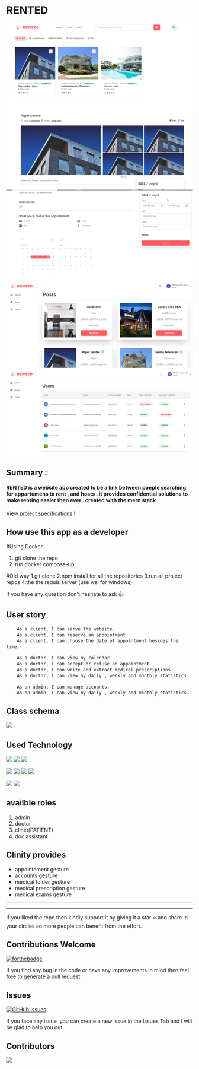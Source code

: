 
RENTED
===




 
![](./1.PNG)
![](./2.PNG)
![](./3.PNG)
![](./4.PNG)
![](./5.PNG)

## Summary :
#### RENTED is a website app created to be a link between poeple searching for appartemens to rent , and hosts . it provides confidential solutions to make renting easier then ever . created with the mern stack .  

 [View project specifications !](https://docs.google.com/document/d/1zSXcCNSuju0yjo6r1XsT2eeDOzfdce5G6oAezfQk198/edit)
 
 

## How use this app as a developer

#Using Docker
1. git clone the repo
2. run docker compose-up

#Old way 
1.git clone 
2.npm install for all the repositories
3.run all project repos 
4.the the reduis server (use wsl for windows)

if you have any question don't hesitate to ask :+1: 

User story
---

```gherkin=
    As a client, I can serve the website.
    As a client, I can reserve an appointment 
    As a client, I can choose the date of appointment besides the time.
```
```gherkin=
    As a doctor, I can view my calendar.
    As a doctor, I can accept or refuse an appointment 
    As a doctor, I can write and extract medical prescriptions.
    As a doctor, I can view my daily , weekly and monthly statistics.

```
```gherkin=
    As an admin, I can manage accounts.
    As an admin, I can view my daily , weekly and monthly statistics.
```




## Class schema
![](./im.png)



Used Technology
---

![](https://img.shields.io/badge/React-20232A?style=for-the-badge&logo=react&logoColor=61DAFB)
![](https://img.shields.io/badge/Redux-593D88?style=for-the-badge&logo=redux&logoColor=white)
![](https://img.shields.io/badge/TypeScript-007ACC?style=for-the-badge&logo=typescript&logoColor=white)

![](https://img.shields.io/badge/nestjs-E0234E?style=for-the-badge&logo=nestjs&logoColor=white)
![](https://img.shields.io/badge/Express.js-000000?style=for-the-badge&logo=express&logoColor=white)
![](https://img.shields.io/badge/MySQL-005C84?style=for-the-badge&logo=mysql&logoColor=white)
![](https://img.shields.io/badge/Docker-2CA5E0?style=for-the-badge&logo=docker&logoColor=white)

![](https://img.shields.io/badge/eslint-3A33D1?style=for-the-badge&logo=eslint&logoColor=white)
![](https://img.shields.io/badge/prettier-1A2C34?style=for-the-badge&logo=prettier&logoColor=F7BA3E)




availble roles
---
1. admin
2. doctor
3. clinet(PATIENT)
4. doc assistant

Clinity provides
---
- appointement gesture
- accounts gesture
- medical folder gesture
- medical prescription gesture
- medical exams gesture

---
---
If you liked the repo then kindly support it by giving it a star ⭐ and share in your circles so more people can benefit from the effort.

## Contributions Welcome
[![forthebadge](https://forthebadge.com/images/badges/built-with-love.svg)](#)

If you find any bug in the code or have any improvements in mind then feel free to generate a pull request.

## Issues
[![GitHub Issues](https://img.shields.io/github/issues/med-zino/clientWeb-1.svg?style=flat&label=Issues&maxAge=2592000)](https://github.com/PROJET-3CS/clientWeb/issues)

If you face any issue, you can create a new issue in the Issues Tab and I will be glad to help you out.




## Contributors

<a href="https://github.com/med-zino/clientWeb-1/graphs/contributors">
  <img src="https://contrib.rocks/image?repo=med-zino/clientWeb-1" />
</a>

